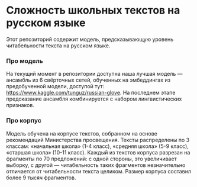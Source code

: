 # Сложность школьных текстов на русском языке

Этот репозиторий содержит модель, предсказывающую уровень читабельности текста на русском языке.

### Про модель
На текущий момент в репозитории доступна наша лучшая модель — ансамбль из 6 свёрточных сетей, обученных на эмбеддингах из предобученной модели, доступой тут: https://www.kaggle.com/tunguz/russian-glove.
На последнем этапе предсказание ансамбля комбинируется с набором лингвистических признаков. 

### Про корпус
Модель обучена на корпусе текстов, собранном на основе рекомендаций Министерства просвещения.
Тексты распределены по 3 классам: «начальная школа» (1-4 класс), «средняя школа» (5-9 класс), «старшая школа» (10-11 класс).
Каждый из текстов корпуса разрезан на фрагменты по 70 предложений: с одной стороны, это увеличивает выборку, с другой — читабельность таких фрагментов незначительно отличается от читабельности текста целиком.
Размер корпуса составил более 9 тысяч фрагментов.